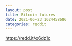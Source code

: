 ```yaml
--- 
layout: post 
title: Bitcoin futures 
date: 2021-06-23 1624458686 
categories: reddit 
--- 
```

https://redd.it/o6dz1c